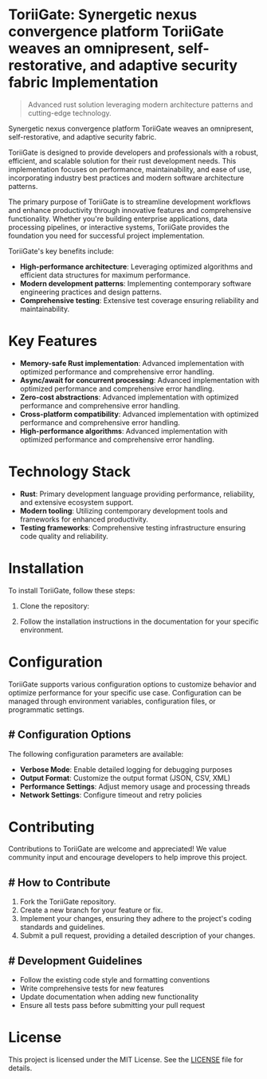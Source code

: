 <!-- fallback_ToriiGate_20250805185541_32413 -->

# ToriiGate: Synergetic nexus convergence platform ToriiGate weaves an omnipresent, self-restorative, and adaptive security fabric Implementation
> Advanced rust solution leveraging modern architecture patterns and cutting-edge technology.

Synergetic nexus convergence platform ToriiGate weaves an omnipresent, self-restorative, and adaptive security fabric.

ToriiGate is designed to provide developers and professionals with a robust, efficient, and scalable solution for their rust development needs. This implementation focuses on performance, maintainability, and ease of use, incorporating industry best practices and modern software architecture patterns.

The primary purpose of ToriiGate is to streamline development workflows and enhance productivity through innovative features and comprehensive functionality. Whether you're building enterprise applications, data processing pipelines, or interactive systems, ToriiGate provides the foundation you need for successful project implementation.

ToriiGate's key benefits include:

* **High-performance architecture**: Leveraging optimized algorithms and efficient data structures for maximum performance.
* **Modern development patterns**: Implementing contemporary software engineering practices and design patterns.
* **Comprehensive testing**: Extensive test coverage ensuring reliability and maintainability.

# Key Features

* **Memory-safe Rust implementation**: Advanced implementation with optimized performance and comprehensive error handling.
* **Async/await for concurrent processing**: Advanced implementation with optimized performance and comprehensive error handling.
* **Zero-cost abstractions**: Advanced implementation with optimized performance and comprehensive error handling.
* **Cross-platform compatibility**: Advanced implementation with optimized performance and comprehensive error handling.
* **High-performance algorithms**: Advanced implementation with optimized performance and comprehensive error handling.

# Technology Stack

* **Rust**: Primary development language providing performance, reliability, and extensive ecosystem support.
* **Modern tooling**: Utilizing contemporary development tools and frameworks for enhanced productivity.
* **Testing frameworks**: Comprehensive testing infrastructure ensuring code quality and reliability.

# Installation

To install ToriiGate, follow these steps:

1. Clone the repository:


2. Follow the installation instructions in the documentation for your specific environment.

# Configuration

ToriiGate supports various configuration options to customize behavior and optimize performance for your specific use case. Configuration can be managed through environment variables, configuration files, or programmatic settings.

## # Configuration Options

The following configuration parameters are available:

* **Verbose Mode**: Enable detailed logging for debugging purposes
* **Output Format**: Customize the output format (JSON, CSV, XML)
* **Performance Settings**: Adjust memory usage and processing threads
* **Network Settings**: Configure timeout and retry policies

# Contributing

Contributions to ToriiGate are welcome and appreciated! We value community input and encourage developers to help improve this project.

## # How to Contribute

1. Fork the ToriiGate repository.
2. Create a new branch for your feature or fix.
3. Implement your changes, ensuring they adhere to the project's coding standards and guidelines.
4. Submit a pull request, providing a detailed description of your changes.

## # Development Guidelines

* Follow the existing code style and formatting conventions
* Write comprehensive tests for new features
* Update documentation when adding new functionality
* Ensure all tests pass before submitting your pull request

# License

This project is licensed under the MIT License. See the [LICENSE](https://github.com/QOZU/ToriiGate/blob/main/LICENSE) file for details.
